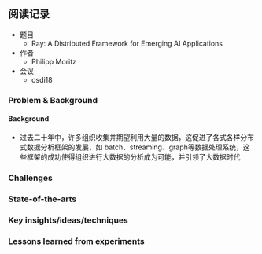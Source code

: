 ## 阅读记录

- 题目
  - Ray: A Distributed Framework for Emerging AI Applications
- 作者
  - Philipp Moritz
- 会议
  - osdi18

### Problem & Background

#### Background

- 过去二十年中，许多组织收集并期望利用大量的数据，这促进了各式各样分布式数据分析框架的发展，如 batch、streaming、graph等数据处理系统，这些框架的成功使得组织进行大数据的分析成为可能，并引领了大数据时代


### Challenges



### State-of-the-arts



### Key insights/ideas/techniques



### Lessons learned from experiments